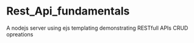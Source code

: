 # Rest_Api_fundamentals
A nodejs server using ejs templating demonstrating RESTfull APIs CRUD opreations
